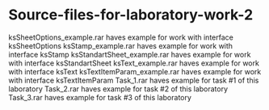# Source-files-for-laboratory-work-2
ksSheetOptions_example.rar haves example for work with interface ksSheetOptions
ksStamp_example.rar haves example for work with interface ksStamp
ksStandartSheet_example.rar haves example for work with interface ksStandartSheet
ksText_example.rar haves example for work with interface ksText
ksTextItemParam_example.rar haves example for work with interface ksTextItemParam
Task_1.rar haves example for task #1 of this laboratory
Task_2.rar haves example for task #2 of this laboratory
Task_3.rar haves example for task #3 of this laboratory


